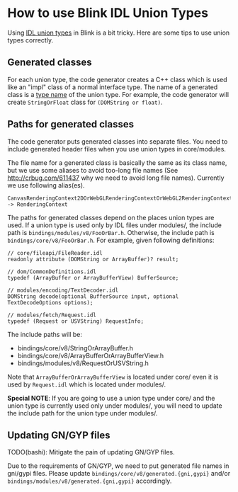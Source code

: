 # How to use Blink IDL Union Types

Using [IDL union types](https://heycam.github.io/webidl/#idl-union) in
Blink is a bit tricky. Here are some tips to use union types
correctly.

## Generated classes

For each union type, the code generator creates a C++ class which is
used like an "impl" class of a normal interface type. The name of a
generated class is a
[type name](https://heycam.github.io/webidl/#dfn-type-name) of the
union type. For example, the code generator will create
`StringOrFloat` class for `(DOMString or float)`.

## Paths for generated classes

The code generator puts generated classes into separate files. You need
to include generated header files when you use union types in
core/modules.

The file name for a generated class is basically the same as its class
name, but we use some aliases to avoid too-long file names
(See http://crbug.com/611437 why we need to avoid long file names).
Currently we use following alias(es).

```
CanvasRenderingContext2DOrWebGLRenderingContextOrWebGL2RenderingContextOrImageBitmapRenderingContextOrXRPresentationContext -> RenderingContext
```

The paths for generated classes depend on the places union types are
used. If a union type is used only by IDL files under modules/, the
include path is `bindings/modules/v8/FooOrBar.h`. Otherwise, the
include path is `bindings/core/v8/FooOrBar.h`. For example, given
following definitions:

```webidl
// core/fileapi/FileReader.idl
readonly attribute (DOMString or ArrayBuffer)? result;

// dom/CommonDefinitions.idl
typedef (ArrayBuffer or ArrayBufferView) BufferSource;

// modules/encoding/TextDecoder.idl
DOMString decode(optional BufferSource input, optional TextDecodeOptions options);

// modules/fetch/Request.idl
typedef (Request or USVString) RequestInfo;
```

The include paths will be:
- bindings/core/v8/StringOrArrayBuffer.h
- bindings/core/v8/ArrayBufferOrArrayBufferView.h
- bindings/modules/v8/RequestOrUSVString.h

Note that `ArrayBufferOrArrayBufferView` is located under core/ even
it is used by `Request.idl` which is located under modules/.

**Special NOTE**: If you are going to use a union type under core/ and
the union type is currently used only under modules/, you will need
to update the include path for the union type under modules/.

## Updating GN/GYP files
TODO(bashi): Mitigate the pain of updating GN/GYP files.

Due to the requirements of GN/GYP, we need to put generated file names
in gni/gypi files. Please update
`bindings/core/v8/generated.{gni,gypi}` and/or
`bindings/modules/v8/generated.{gni,gypi}` accordingly.

